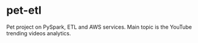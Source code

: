 # pet-etl
Pet project on PySpark, ETL and AWS services. Main topic is the YouTube trending videos analytics.
